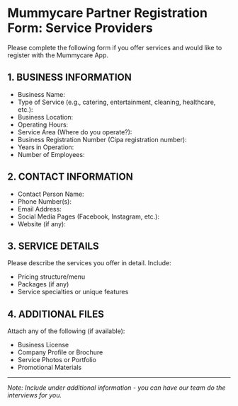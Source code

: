 # Mummycare Partner Registration Form: Service Providers

Please complete the following form if you offer services and would like to register with the Mummycare App.

## 1. BUSINESS INFORMATION
- Business Name:
- Type of Service (e.g., catering, entertainment, cleaning, healthcare, etc.):
- Business Location:
- Operating Hours:
- Service Area (Where do you operate?):
- Business Registration Number (Cipa registration number):
- Years in Operation:
- Number of Employees:

## 2. CONTACT INFORMATION
- Contact Person Name:
- Phone Number(s):
- Email Address:
- Social Media Pages (Facebook, Instagram, etc.):
- Website (if any):

## 3. SERVICE DETAILS

Please describe the services you offer in detail. Include:
- Pricing structure/menu
- Packages (if any)
- Service specialties or unique features

## 4. ADDITIONAL FILES

Attach any of the following (if available):
- Business License
- Company Profile or Brochure
- Service Photos or Portfolio
- Promotional Materials

---

*Note: Include under additional information - you can have our team do the interviews for you.*
